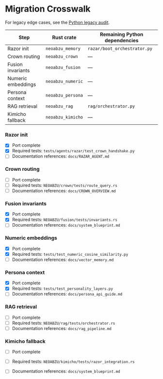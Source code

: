 # Migration Crosswalk

For legacy edge cases, see the [Python legacy audit](python_legacy_audit.md).

| Step | Rust crate | Remaining Python dependencies |
|------|------------|--------------------------------|
| Razor init | `neoabzu_memory` | `razar/boot_orchestrator.py` |
| Crown routing | `neoabzu_crown` | — |
| Fusion invariants | `neoabzu_fusion` | — |
| Numeric embeddings | `neoabzu_numeric` | — |
| Persona context | `neoabzu_persona` | — |
| RAG retrieval | `neoabzu_rag` | `rag/orchestrator.py` |
| Kimicho fallback | `neoabzu_kimicho` | — |

### Razor init
- [x] Port complete
- [x] Required tests: `tests/agents/razar/test_crown_handshake.py`
- [ ] Documentation references: `docs/RAZAR_AGENT.md`

### Crown routing
- [ ] Port complete
- [ ] Required tests: `NEOABZU/crown/tests/route_query.rs`
- [ ] Documentation references: `docs/CROWN_OVERVIEW.md`

### Fusion invariants
- [x] Port complete
- [x] Required tests: `NEOABZU/fusion/tests/invariants.rs`
- [ ] Documentation references: `docs/system_blueprint.md`

### Numeric embeddings
- [x] Port complete
- [x] Required tests: `tests/test_numeric_cosine_similarity.py`
- [ ] Documentation references: `docs/vector_memory.md`

### Persona context
- [x] Port complete
- [x] Required tests: `tests/test_personality_layers.py`
- [ ] Documentation references: `docs/persona_api_guide.md`

### RAG retrieval
- [ ] Port complete
- [ ] Required tests: `NEOABZU/rag/tests/orchestrator.rs`
- [ ] Documentation references: `docs/rag_pipeline.md`

### Kimicho fallback
- [ ] Port complete
- [ ] Required tests: `NEOABZU/kimicho/tests/razor_integration.rs`
- [ ] Documentation references: `docs/system_blueprint.md`

